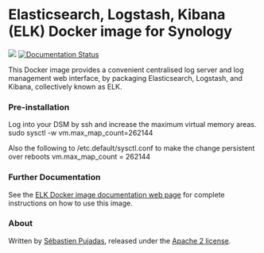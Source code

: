 # Elasticsearch, Logstash, Kibana (ELK) Docker image for Synology

[![](https://images.microbadger.com/badges/image/sebp/elk.svg)](https://microbadger.com/images/sebp/elk "Get your own image badge on microbadger.com") [![Documentation Status](https://readthedocs.org/projects/elk-docker/badge/?version=latest)](http://elk-docker.readthedocs.io/?badge=latest)

This Docker image provides a convenient centralised log server and log management web interface, by packaging Elasticsearch, Logstash, and Kibana, collectively known as ELK.

### Pre-installation 

Log into your DSM by ssh and increase the maximum virtual memory areas.
    sudo sysctl -w vm.max_map_count=262144 

Also the following to /etc.default/sysctl.conf to make the change persistent over reboots
    vm.max_map_count = 262144


### Further Documentation

See the [ELK Docker image documentation web page](http://elk-docker.readthedocs.io/) for complete instructions on how to use this image.


### About

Written by [Sébastien Pujadas](https://pujadas.net), released under the [Apache 2 license](https://www.apache.org/licenses/LICENSE-2.0).
